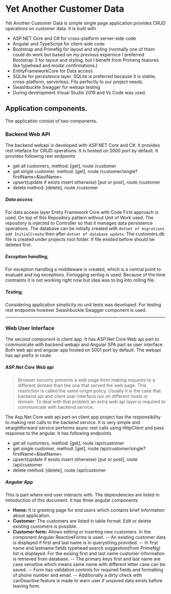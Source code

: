 # Yet Another Customer Data
Yet Another Customer Data is simple single page application provides CRUD operations on customer data.
It is built with 
- ASP.NET Core and C# for cross-platform server-side code
- Angular and TypeScript for client-side code
- Bootstrap and PrimeNg for layout and styling (normally one of them could do work but based on my previous experince I preferred Bootstrap 3 for layout and styling, but I benefit from Primeng features like typehead and modal confirmations.)
- EntityFrameworkCore for Data access
- SQLite for persistence layer. SQLite is preferred because it is stable, cross-platform, serverless. Fits perfectly to our project needs.
- Swashbuckle Swagger for webapi testing
- During development Visual Studio 2019 and Vs Code was used.

##  Application components. 
The application consist of two components. 
### Backend Web API
The  backend webapi is developed with ASP.NET Core and C#. It provides rest inteface for CRUD operations. It is hosted on 5000 port by default.
It provides following rest endpoints 
- get all customers, method: [get], route /customer
- get single customer, method: [get], route /customer/single?firstName=&lastName=
- upsert(update if exists insert otherwise) [put or post], route /customer
- delete method: [delete], route /customer

##### Data access
For data access layer Entity Framework Core with Code First approach is used. On top of this Repository pattern without Unit of Work used. The repository is injected to Controller so that it manages data persistence operations. The database can be initially created with `dotnet ef migrations add InitialCreate` then after `dotnet ef database update`. The customers.db file is created under projects root folder. If file existed before should be deleted first.

##### Exception handling, 
For exception handling a middleware is created, which is a central point to evaluate and log exceptions. Forlogging serilog is used. Because of the time contraints it is not working right now but idea was to log into  rolling file. 

##### Testing,
Considering application simplicity no unit tests was developed. For testing rest endpoints however Swashbuckle Swagger component is used. 
****
### Web User Interface
The second component is client app. It has ASP.Net Core Web api part to communicate with backend webapi and Angular SPA part as user interface. Both web api and angular app hosted  on 5001 port by default. The webapi has api prefix in route.

##### ASP.Net Core Web api

> Browser security prevents a web page from making requests to a different domain than the one that served the web page. This restriction is called the same-origin policy. Usually it is the case that backend api and client user interface run on different hosts or domain. To deal with that problem an extra web api layer.is required to communicate with backend service. 

The Asp.Net Core web api part on client app project has the responsibility to making rest calls to the backend service. It is very simple and straightforward service performs async rest calls using HttpClient and pass response to the angular. It has following endpoints

- get all customers, method: [get], route /api/customer
- get single customer, method: [get], route /api/customer/single?firstName=&lastName=
- upsert(update if exists insert otherwise) [put or post], route /api/customer
- delete method: [delete], route /api/customer

##### Angular App
This is part where end user interacts with. The dependencies are listed in introduction of this document. It has three angular components 
- **Home:** It is greeting page for end users which contains brief information about application. 
- **Customer:** The customers are listed in table format. Edit or delete existing customers is possible. 
- **Customer form:** Allows editing or inserting new customers. In the component Angular ReactiveForms is used. 
-- An existing customer data is displayed if first and last name is in querystring provided. 
-- In first name and lastname fields typehead search suggestion(from PrimeNg) list is displayed. For the exising first and last name customer information is retrieved from database. 
-- The primary keys first and last name are case sensitive which means same name with different letter case can be saved. 
-- Form has validation controls for required fields and formatting of phone number and email. 
-- Additionally a dirty  check with canDeactive feature is made to warn user if unsaved data exists before leaving form.
